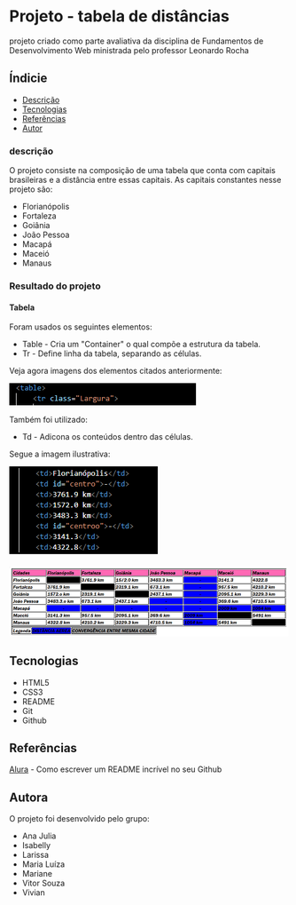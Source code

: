 # Projeto - tabela de distâncias

projeto criado como parte avaliativa da disciplina de Fundamentos de Desenvolvimento Web ministrada pelo professor Leonardo Rocha


## Índicie

* [Descrição](#descrição)
* [Tecnologias](#tecnologias)
* [Referências](#referências)
* [Autor](#autora)

### descrição

O projeto consiste na composição de uma tabela que conta com capitais brasileiras e a distância entre essas capitais. As capitais constantes nesse projeto são:

* Florianópolis
* Fortaleza
* Goiânia
* João Pessoa
* Macapá
* Maceió
* Manaus

### Resultado do projeto

#### Tabela

Foram usados os seguintes elementos:

* Table - Cria um "Container" o qual compõe a estrutura da tabela.
* Tr - Define linha da tabela, separando as células.

Veja agora imagens dos elementos citados anteriormente:

![Imagem ilustrativa dos elementos Table e Tr sendo utilizados no código](img/Captura-table-tr.PNG)


Também foi utilizado:

* Td - Adicona os conteúdos dentro das células.

Segue a imagem ilustrativa:

![Imagem ilustrativa do elemento Td sendo utilizado no código](img/Captura-td.PNG)

####

![Resultado final do projeto](img/resultado-final.PNG)

## Tecnologias

* HTML5
* CSS3
* README
* Git
* Github

## Referências

[Alura](https://www.alura.com.br/artigos/escrever-bom-readme) - Como escrever um README incrível no seu Github

## Autora

O projeto foi desenvolvido pelo grupo:

* Ana Julia
* Isabelly
* Larissa
* Maria Luíza
* Mariane
* Vitor Souza
* Vivian